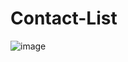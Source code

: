 # Contact-List 
![image](https://user-images.githubusercontent.com/97911806/158930397-fcf603da-9d1e-4d7e-85c7-715223ef0d24.png)

